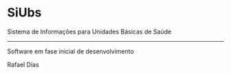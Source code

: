 # SiUbs
Sistema de Informações para Unidades Básicas de Saúde

---
Software em fase inicial de desenvolvimento

Rafael Dias